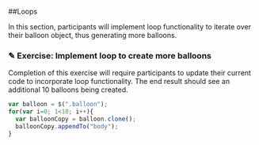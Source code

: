 ##Loops

In this section, participants will implement loop functionality to iterate over their
balloon object, thus generating more balloons.

### ✎ Exercise: Implement loop to create more balloons

Completion of this exercise will require participants to update their current
code to incorporate loop functionality. The end result should see an additional
10 balloons being created.

```javascript
var balloon = $(".balloon");
for(var i=0; 1<10; i++){
  var balloonCopy = balloon.clone();
  balloonCopy.appendTo("body");
}
```
